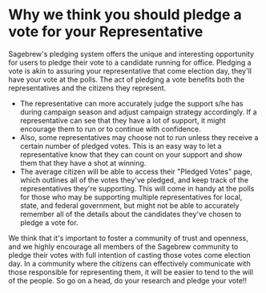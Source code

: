 # Why we think you should pledge a vote for your Representative #
Sagebrew's pledging system offers the unique and interesting opportunity for 
users to pledge their vote to a candidate running for office. Pledging a vote 
is akin to assuring your representative that come election day, they'll have 
your vote at the polls. The act of pledging a vote benefits both the 
representatives and the citizens they represent. 

* The representative can more accurately judge the support s/he has during 
  campaign season and adjust campaign strategy accordingly. If a representative 
  can see that they have a lot of support, it might encourage them to run or to 
  continue with confidence.
* Also, some representatives may choose not to run unless they receive a certain 
  number of pledged votes. This is an easy way to let a representative know that 
  they can count on your support and show them that they have a shot at winning. 
* The average citizen will be able to access their "Pledged Votes" page, which 
  outlines all of the votes they've pledged, and keep track of the
  representatives they're supporting. This will come in handy at the polls for 
  those who may be supporting multiple representatives for local, state, 
  and federal government, but might not be able to accurately remember all 
  of the details about the candidates they've chosen to pledge a vote for. 

We think that it's important to foster a community of trust and openness, and
we highly encourage all members of the Sagebrew community to pledge their votes 
with full intention of casting those votes come election day. In a community 
where the citizens can effectively communicate with those responsible for 
representing them, it will be easier to tend to the will of the people. So go 
on a head, do your research and pledge your vote!!